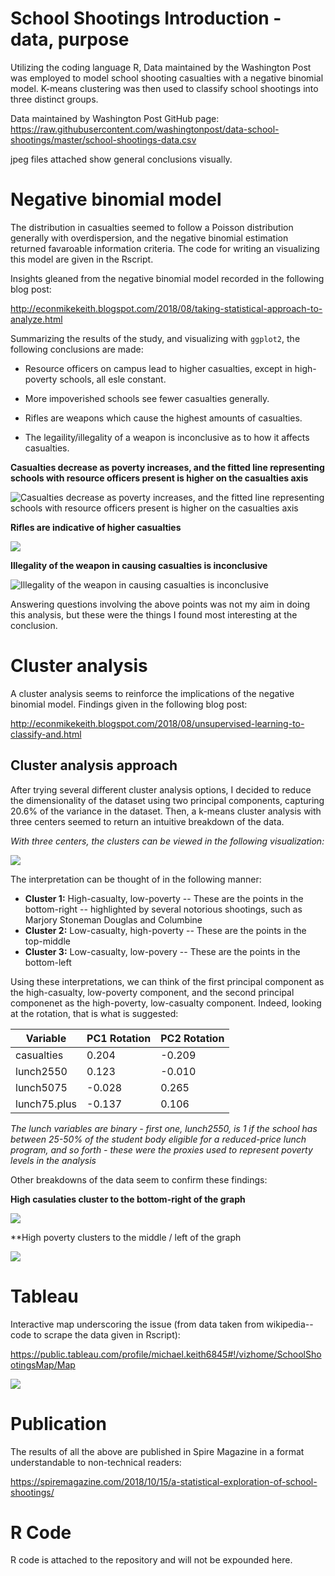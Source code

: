 # School Shootings Introduction - data, purpose
Utilizing the coding language R, Data maintained by the Washington Post was employed to model school shooting casualties with a negative binomial model. K-means clustering was then used to classify school shootings into three distinct groups.

Data maintained by Washington Post GitHub page: https://raw.githubusercontent.com/washingtonpost/data-school-shootings/master/school-shootings-data.csv

jpeg files attached show general conclusions visually.

# Negative binomial model
The distribution in casualties seemed to follow a Poisson distribution generally with overdispersion, and the negative binomial estimation returned favaroable information criteria. The code for writing an visualizing this model are given in the Rscript.

Insights gleaned from the negative binomial model recorded in the following blog post:

http://econmikekeith.blogspot.com/2018/08/taking-statistical-approach-to-analyze.html

Summarizing the results of the study, and visualizing with `ggplot2`, the following conclusions are made:
- Resource officers on campus lead to higher casualties, except in high-poverty schools, all esle constant.


- More impoverished schools see fewer casualties generally.
- Rifles are weapons which cause the highest amounts of casualties.
- The legaility/illegality of a weapon is inconclusive as to how it affects casualties.

**Casualties decrease as poverty increases, and the fitted line representing schools with resource officers present is higher on the casualties axis**

![Casualties decrease as poverty increases, and the fitted line representing schools with resource officers present is higher on the casualties axis](https://github.com/mikekeith52/School-Shootings-Usupervised-Learning/blob/master/RO_model_fitted_line.jpeg)

**Rifles are indicative of higher casualties**

![](https://github.com/mikekeith52/School-Shootings-Usupervised-Learning/blob/master/rifle_model_fitted_line.jpeg)

**Illegality of the weapon in causing casualties is inconclusive**

![Illegality of the weapon in causing casualties is inconclusive](https://github.com/mikekeith52/School-Shootings-Usupervised-Learning/blob/master/illegal_weapon_fitted_line.jpeg)

Answering questions involving the above points was not my aim in doing this analysis, but these were the things I found most interesting at the conclusion.

# Cluster analysis
A cluster analysis seems to reinforce the implications of the negative binomial model.
Findings given in the following blog post:

http://econmikekeith.blogspot.com/2018/08/unsupervised-learning-to-classify-and.html

## Cluster analysis approach
After trying several different cluster analysis options, I decided to reduce the dimensionality of the dataset using two principal components, capturing 20.6% of the variance in the dataset. Then, a k-means cluster analysis with three centers seemed to return an intuitive breakdown of the data.

*With three centers, the clusters can be viewed in the following visualization:*

![](https://github.com/mikekeith52/School-Shootings-Usupervised-Learning/blob/master/cluster_outcomes.jpeg)

The interpretation can be thought of in the following manner:

- **Cluster 1:** High-casualty, low-poverty
-- These are the points in the bottom-right
-- highlighted by several notorious shootings, such as Marjory Stoneman Douglas and Columbine
- **Cluster 2:** Low-casualty, high-poverty
-- These are the points in the top-middle
- **Cluster 3:** Low-casualty, low-povery
-- These are the points in the bottom-left

Using these interpretations, we can think of the first principal component as the high-casualty, low-poverty component, and the second principal componenet as the high-poverty, low-casualty component. Indeed, looking at the rotation, that is what is suggested:

|Variable|PC1 Rotation|PC2 Rotation|
|------|------|-----|
|casualties|0.204|-0.209|
|lunch2550|0.123|-0.010|
|lunch5075|-0.028|0.265|
|lunch75.plus|-0.137|0.106|

*The lunch variables are binary - first one, lunch2550, is 1 if the school has between 25-50% of the student body eligible for a reduced-price lunch program, and so forth - these were the proxies used to represent poverty levels in the analysis*

Other breakdowns of the data seem to confirm these findings:

**High casulaties cluster to the bottom-right of the graph**

![](https://github.com/mikekeith52/School-Shootings-Usupervised-Learning/blob/master/cluster_casualties.jpeg)

**High poverty clusters to the middle / left of the graph

![](https://github.com/mikekeith52/School-Shootings-Usupervised-Learning/blob/master/cluster_poverty.jpeg)

# Tableau

Interactive map underscoring the issue (from data taken from wikipedia--code to scrape the data given in Rscript):

https://public.tableau.com/profile/michael.keith6845#!/vizhome/SchoolShootingsMap/Map

![](https://github.com/mikekeith52/School-Shootings-Usupervised-Learning/blob/master/Tableau%20map%20-%20SS.PNG)

# Publication

The results of all the above are published in Spire Magazine in a format understandable to non-technical readers:

https://spiremagazine.com/2018/10/15/a-statistical-exploration-of-school-shootings/

# R Code
R code is attached to the repository and will not be expounded here.
